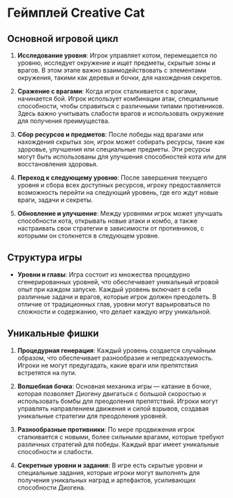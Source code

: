 # Геймплей Creative Cat

## Основной игровой цикл

1. **Исследование уровня**:
   Игрок управляет котом, перемещается по уровню, исследует окружение и ищет предметы, скрытые зоны и врагов. В этом этапе важно взаимодействовать с элементами окружения, такими как деревья и бочки, для нахождения секретов.

2. **Сражение с врагами**:
   Когда игрок сталкивается с врагами, начинается бой. Игрок использует комбинации атак, специальные способности, чтобы справиться с различными типами противников. Здесь важно учитывать слабости врагов и использовать окружение для получения преимущества.

3. **Сбор ресурсов и предметов**:
   После победы над врагами или нахождения скрытых зон, игрок может собирать ресурсы, такие как здоровье, улучшения или специальные предметы. Эти ресурсы могут быть использованы для улучшения способностей кота или для восстановления здоровья.

4. **Переход к следующему уровню**:
   После завершения текущего уровня и сбора всех доступных ресурсов, игроку предоставляется возможность перейти на следующий уровень, где его ждут новые враги, задачи и секреты.

5. **Обновление и улучшение**:
   Между уровнями игрок может улучшать способности кота, открывать новые атаки и комбо, а также настраивать свои стратегии в зависимости от противников, с которыми он столкнется в следующем уровне.

## Структура игры

- **Уровни и главы**: Игра состоит из множества процедурно сгенерированных уровней, что обеспечивает уникальный игровой опыт при каждом запуске. Каждый уровень включает в себя различные задачи и врагов, которые игрок должен преодолеть. В отличие от традиционных глав, уровни могут варьироваться по сложности и содержанию, что делает каждую игру уникальной.

## Уникальные фишки

1. **Процедурная генерация**: Каждый уровень создается случайным образом, что обеспечивает разнообразие и непредсказуемость. Игроки не могут предугадать, какие враги или препятствия встретятся на пути.

2. **Волшебная бочка**: Основная механика игры — катание в бочке, которая позволяет Диогену двигаться с большой скоростью и использовать бомбы для преодоления препятствий. Игроки могут управлять направлением движения и силой взрывов, создавая уникальные стратегии для преодоления уровней.

3. **Разнообразные противники**: По мере продвижения игрок сталкивается с новыми, более сильными врагами, которые требуют различных стратегий для победы. Каждый враг имеет уникальные способности и слабости.

4. **Секретные уровни и задания**: В игре есть скрытые уровни и специальные задания, которые игроки могут выполнять для получения уникальных наград и артефактов, усиливающих способности Диогена.
